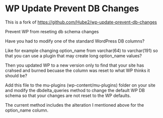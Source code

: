 WP Update Prevent DB Changes
============================

This is a fork of https://github.com/Hube2/wp-update-prevent-db-changes

Prevent WP from reseting db schema changes

Have you had to modify one of the standard WordPress DB columns?

Like for example changing option_name from varchar(64) to varchar(191) so that you can use a plugin that may
create long option_name values?

Then you updated WP to a new version only to find that your site has crahsed and burned becuase the column was reset
to what WP thinks it should be?

Add this file to the mu-plugins (wp-content/mu-plugins) folder on your site and modify the dbdelta_queries 
method to change the default WP DB schema so that your changes are not reset to the WP defaults.

The current method includes the alteration I mentioned above for the option_name column.
